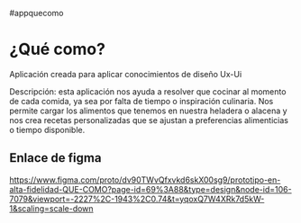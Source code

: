 #appquecomo
<h1> ¿Qué como?</h1>
<p> Aplicación creada para aplicar conocimientos de diseño Ux-Ui</p>
<p>Descripción: esta aplicación nos ayuda a resolver que cocinar al momento de cada comida, ya sea por falta de tiempo o inspiración culinaria. Nos permite cargar los alimentos que tenemos en nuestra heladera o alacena y nos crea recetas personalizadas que se ajustan a preferencias alimenticias o tiempo disponible.</p> 


<h2>Enlace de figma</h2>

https://www.figma.com/proto/dv90TWvQfxvkd6skX00sg9/prototipo-en-alta-fidelidad-QUE-COMO?page-id=69%3A88&type=design&node-id=106-7079&viewport=-2227%2C-1943%2C0.74&t=yqoxQ7W4XRk7d5kW-1&scaling=scale-down



